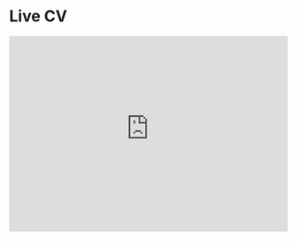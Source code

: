 # Live CV

<div style="position: relative; padding-bottom: 70%; height: 0; overflow: hidden;">
    <iframe src="https://mauriciogtec-live-cv.streamlit.app/?embed=true" style="position: absolute; top: 0; left: 0; width: 100%; height: 100%; border: none;"></iframe>
</div>
